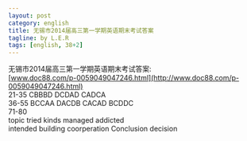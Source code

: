 ```yaml
---
layout: post
category: english
title: 无锡市2014届高三第一学期英语期末考试答案
tagline: by L.E.R
tags: [english, 38+2]
---
```

无锡市2014届高三第一学期英语期末考试答案:  
[www.doc88.com/p-0059049047246.html](http://www.doc88.com/p-0059049047246.html)  
21-35 CBBBD DCDAD CADCA  
36-55 BCCAA DACDB CACAD BCDDC  
71-80  
topic tried kinds managed addicted  
intended building coorperation Conclusion decision
